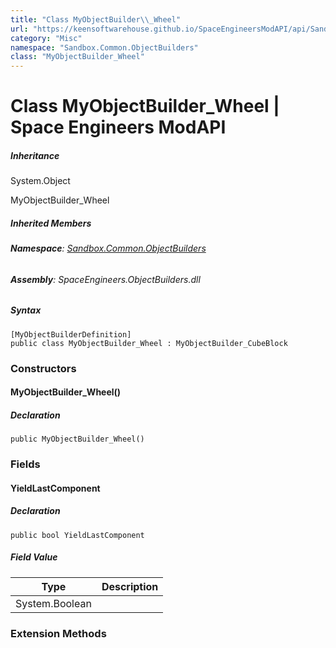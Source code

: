 ```yaml
---
title: "Class MyObjectBuilder\\_Wheel"
url: "https://keensoftwarehouse.github.io/SpaceEngineersModAPI/api/Sandbox.Common.ObjectBuilders.MyObjectBuilder_Wheel.html"
category: "Misc"
namespace: "Sandbox.Common.ObjectBuilders"
class: "MyObjectBuilder_Wheel"
---
```


# Class MyObjectBuilder\_Wheel | Space Engineers ModAPI

##### Inheritance

System.Object

MyObjectBuilder\_Wheel

##### Inherited Members

###### **Namespace**: [Sandbox.Common.ObjectBuilders](https://keensoftwarehouse.github.io/SpaceEngineersModAPI/api/Sandbox.Common.ObjectBuilders.html)

###### **Assembly**: SpaceEngineers.ObjectBuilders.dll

##### Syntax

```
[MyObjectBuilderDefinition]
public class MyObjectBuilder_Wheel : MyObjectBuilder_CubeBlock
```

### [](#constructors)Constructors

#### [](#Sandbox_Common_ObjectBuilders_MyObjectBuilder_Wheel__ctor)MyObjectBuilder\_Wheel()

##### Declaration

```
public MyObjectBuilder_Wheel()
```

### [](#fields)Fields

#### [](#Sandbox_Common_ObjectBuilders_MyObjectBuilder_Wheel_YieldLastComponent)YieldLastComponent

##### Declaration

```
public bool YieldLastComponent
```

##### Field Value

| Type | Description |
| --- | --- |
| System.Boolean |     |

### [](#extensionmethods)Extension Methods